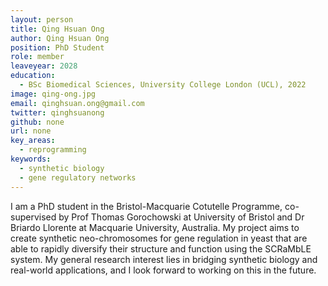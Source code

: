 ```yaml
---
layout: person
title: Qing Hsuan Ong
author: Qing Hsuan Ong
position: PhD Student
role: member
leaveyear: 2028
education:
  - BSc Biomedical Sciences, University College London (UCL), 2022
image: qing-ong.jpg
email: qinghsuan.ong@gmail.com
twitter: qinghsuanong
github: none
url: none
key_areas:
  - reprogramming
keywords:
  - synthetic biology
  - gene regulatory networks
---
```

I am a PhD student in the Bristol-Macquarie Cotutelle Programme, co-supervised by Prof Thomas Gorochowski at University of Bristol and Dr Briardo Llorente at Macquarie University, Australia. My project aims to create synthetic neo-chromosomes for gene regulation in yeast that are able to rapidly diversify their structure and function using the SCRaMbLE system. My general research interest lies in bridging synthetic biology and real-world applications, and I look forward to working on this in the future.
